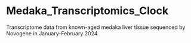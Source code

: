 # Medaka_Transcriptomics_Clock
 Transcriptome data from known-aged medaka liver tissue sequenced by Novogene in January-February 2024
